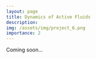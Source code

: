 ```yaml
---
layout: page
title: Dynamics of Active Fluids
description:
img: /assets/img/project_6.png
importance: 2
---
```


Coming soon...

